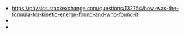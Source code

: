 - https://physics.stackexchange.com/questions/132754/how-was-the-formula-for-kinetic-energy-found-and-who-found-it
-
-